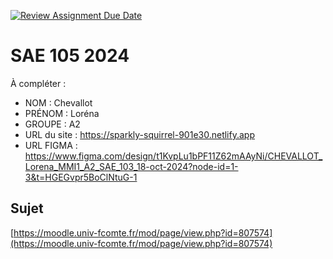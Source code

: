 [![Review Assignment Due Date](https://classroom.github.com/assets/deadline-readme-button-22041afd0340ce965d47ae6ef1cefeee28c7c493a6346c4f15d667ab976d596c.svg)](https://classroom.github.com/a/DNce7fkr)
# SAE 105 2024

À compléter :

- NOM : Chevallot
- PRÉNOM : Loréna
- GROUPE : A2
- URL du site : https://sparkly-squirrel-901e30.netlify.app
- URL FIGMA : https://www.figma.com/design/t1KvpLu1bPF11Z62mAAyNi/CHEVALLOT_Lorena_MMI1_A2_SAE_103_18-oct-2024?node-id=1-3&t=HGEGvpr5BoClNtuG-1

## Sujet

[https://moodle.univ-fcomte.fr/mod/page/view.php?id=807574](https://moodle.univ-fcomte.fr/mod/page/view.php?id=807574)

